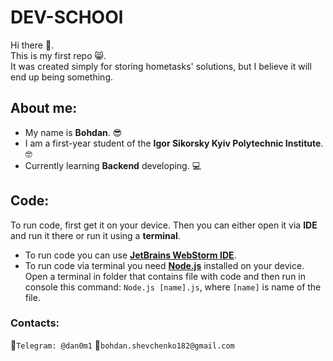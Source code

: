 # DEV-SCHOOl

Hi there :wave:. \
This is my first repo :smile_cat:.\
It was created simply for storing hometasks' solutions, but I believe it will end up being something.
## About me:
- My name is **Bohdan**. :sunglasses:
- I am a first-year student of the **Igor Sikorsky Kyiv Polytechnic Institute**. :nerd_face:
- Currently learning **Backend** developing. :computer:
## Code:
To run code, first get it on your device. Then you can either open it via **IDE** and run it there or run it using a **terminal**.
- To run code you can use [**JetBrains WebStorm IDE**](https://www.jetbrains.com/webstorm/).
- To run code via terminal you need [**Node.js**](https://www.geeksforgeeks.org/installation-of-node-js-on-windows/) installed on your device. Open a terminal in folder that contains file with code and then run in console this command: `Node.js [name].js`, where `[name]` is name of the file. 

### Contacts:
:iphone:`Telegram: @dan0m1` :email:`bohdan.shevchenko182@gmail.com`
